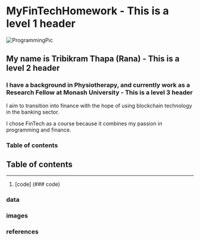 # MyFinTechHomework - This is a level 1 header

![ProgrammingPic](https://github.com/TribT/MyFinTechHomework/blob/main/images/Computer_Programmer.jpg)

## My name is Tribikram Thapa (Rana) - This is a level 2 header

### I have a background in Physiotherapy, and currently work as a Research Fellow at Monash University - This is a level 3 header

I aim to transition into finance with the hope of using blockchain technology in the banking sector. 

I chose FinTech as a course because it combines my passion in programming and finance.

### Table of contents

## Table of contents 
---------
1. [code] (### code)
### data
### images
### references